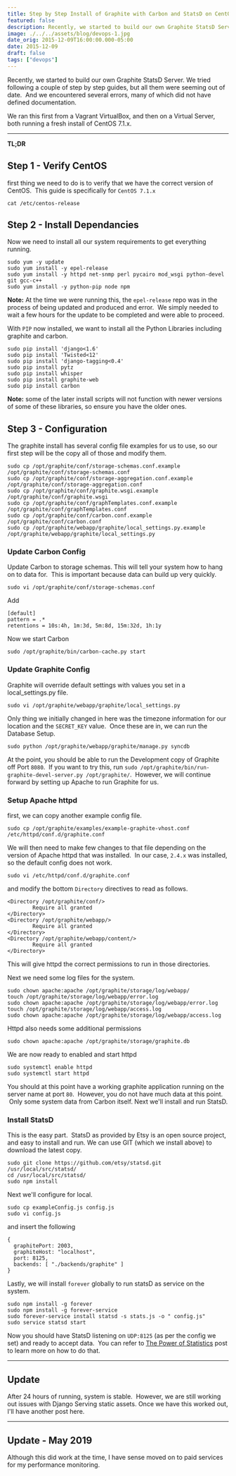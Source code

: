 ```yaml
---
title: Step by Step Install of Graphite with Carbon and StatsD on CentOS 7.1.x
featured: false
description: Recently, we started to build our own Graphite StatsD Server. We tried following a couple of step by step guides, but all them were seeming out of date.  And we encountered several errors, many of which did not have defined documentation.
image: ./../../assets/blog/devops-1.jpg
date_orig: 2015-12-09T16:00:00.000-05:00
date: 2015-12-09
draft: false
tags: ["devops"]
---
```


Recently, we started to build our own Graphite StatsD Server. We tried following a couple of step by step guides, but all them were seeming out of date.  And we encountered several errors, many of which did not have defined documentation.

We ran this first from a Vagrant VirtualBox, and then on a Virtual Server, both running a fresh install of CentOS 7.1.x.

---

**TL;DR**

## Step 1 - Verify CentOS

first thing we need to do is to verify that we have the correct version of CentOS.  This guide is specifically for `CentOS 7.1.x`

```
cat /etc/centos-release
```

## Step 2 - Install Dependancies

Now we need to install all our system requirements to get everything running.

```
sudo yum -y update
sudo yum install -y epel-release
sudo yum install -y httpd net-snmp perl pycairo mod_wsgi python-devel git gcc-c++
sudo yum install -y python-pip node npm
```

**Note:** At the time we were running this, the `epel-release` repo was in the process of being updated and produced and error.  We simply needed to wait a few hours for the update to be completed and were able to proceed.

With `PIP` now installed, we want to install all the Python Libraries including graphite and carbon.

```
sudo pip install 'django<1.6'
sudo pip install 'Twisted<12'
sudo pip install 'django-tagging<0.4'
sudo pip install pytz
sudo pip install whisper
sudo pip install graphite-web
sudo pip install carbon
```

**Note:** some of the later install scripts will not function with newer versions of some of these libraries, so ensure you have the older ones.

## Step 3 - Configuration

The graphite install has several config file examples for us to use, so our first step will be the copy all of those and modify them.

```
sudo cp /opt/graphite/conf/storage-schemas.conf.example /opt/graphite/conf/storage-schemas.conf
sudo cp /opt/graphite/conf/storage-aggregation.conf.example /opt/graphite/conf/storage-aggregation.conf
sudo cp /opt/graphite/conf/graphite.wsgi.example /opt/graphite/conf/graphite.wsgi
sudo cp /opt/graphite/conf/graphTemplates.conf.example /opt/graphite/conf/graphTemplates.conf
sudo cp /opt/graphite/conf/carbon.conf.example /opt/graphite/conf/carbon.conf
sudo cp /opt/graphite/webapp/graphite/local_settings.py.example /opt/graphite/webapp/graphite/local_settings.py
```

### Update Carbon Config

Update Carbon to storage schemas. This will tell your system how to hang on to data for.  This is important because data can build up very quickly.

```
sudo vi /opt/graphite/conf/storage-schemas.conf
```

Add

```
[default]
pattern = .*
retentions = 10s:4h, 1m:3d, 5m:8d, 15m:32d, 1h:1y
```

Now we start Carbon

```
sudo /opt/graphite/bin/carbon-cache.py start
```

### Update Graphite Config

Graphite will override default settings with values you set in a local_settings.py file.

```
sudo vi /opt/graphite/webapp/graphite/local_settings.py
```

Only thing we initially changed in here was the timezone information for our location and the `SECRET_KEY` value.  Once these are in, we can run the Database Setup.

```
sudo python /opt/graphite/webapp/graphite/manage.py syncdb
```

At the point, you should be able to run the Development copy of Graphite off Port `8080`.  If you want to try this, run `sudo /opt/graphite/bin/run-graphite-devel-server.py /opt/graphite/`.  However, we will continue forward by setting up Apache to run Graphite for us.

### Setup Apache httpd

first, we can copy another example config file.

```
sudo cp /opt/graphite/examples/example-graphite-vhost.conf /etc/httpd/conf.d/graphite.conf
```

We will then need to make few changes to that file depending on the version of Apache httpd that was installed.  In our case, `2.4.x` was installed, so the default config does not work.

```
sudo vi /etc/httpd/conf.d/graphite.conf
```

and modify the bottom `Directory` directives to read as follows.

```
<Directory /opt/graphite/conf/>
        Require all granted
</Directory>
<Directory /opt/graphite/webapp/>
        Require all granted
</Directory>
<Directory /opt/graphite/webapp/content/>
        Require all granted
</Directory>
```

This will give httpd the correct permissions to run in those directories.

Next we need some log files for the system.

```
sudo chown apache:apache /opt/graphite/storage/log/webapp/
touch /opt/graphite/storage/log/webapp/error.log
sudo chown apache:apache /opt/graphite/storage/log/webapp/error.log
touch /opt/graphite/storage/log/webapp/access.log
sudo chown apache:apache /opt/graphite/storage/log/webapp/access.log
```

Httpd also needs some additional permissions

```
sudo chown apache:apache /opt/graphite/storage/graphite.db
```

We are now ready to enabled and start httpd

```
sudo systemctl enable httpd
sudo systemctl start httpd
```

You should at this point have a working graphite application running on the server name at port `80`.  However, you do not have much data at this point.  Only some system data from Carbon itself. Next we'll install and run StatsD.

### Install StatsD

This is the easy part.  StatsD as provided by Etsy is an open source project, and easy to install and run. We can use GIT (which we install above) to download the latest copy.

```
sudo git clone https://github.com/etsy/statsd.git /usr/local/src/statsd/
cd /usr/local/src/statsd/
sudo npm install
```

Next we'll configure for local.

```
sudo cp exampleConfig.js config.js
sudo vi config.js
```

and insert the following

```
{
  graphitePort: 2003,
  graphiteHost: "localhost",
  port: 8125,
  backends: [ "./backends/graphite" ]
}
```

Lastly, we will install `forever` globally to run statsD as service on the system.

```
sudo npm install -g forever
sudo npm install -g forever-service
sudo forever-service install statsd -s stats.js -o " config.js"
sudo service statsd start
```

Now you should have StatsD listening on `UDP:8125` (as per the config we set) and ready to accept data.  You can refer to [The Power of Statistics](https://blog.christophervachon.com/2015/11/30/the-power-of-statistics/) post to learn more on how to do that.

---

## Update

After 24 hours of running, system is stable.  However, we are still working out issues with Django Serving static assets. Once we have this worked out, I'll have another post here.

---

## Update - May 2019

Although this did work at the time, I have sense moved on to paid services for my performance monitoring.
